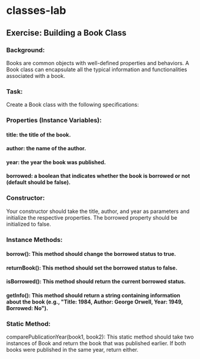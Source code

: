 # classes-lab

## Exercise: Building a Book Class

### Background:
Books are common objects with well-defined properties and behaviors. A Book class can encapsulate all the typical information and functionalities associated with a book.

### Task:
Create a Book class with the following specifications:

### Properties (Instance Variables):

#### title: the title of the book.
#### author: the name of the author.
#### year: the year the book was published.
#### borrowed: a boolean that indicates whether the book is borrowed or not (default should be false).

### Constructor:
Your constructor should take the title, author, and year as parameters and initialize the respective properties. The borrowed property should be initialized to false.

### Instance Methods:
#### borrow(): This method should change the borrowed status to true.
#### returnBook(): This method should set the borrowed status to false.
#### isBorrowed(): This method should return the current borrowed status.
#### getInfo(): This method should return a string containing information about the book (e.g., "Title: 1984, Author: George Orwell, Year: 1949, Borrowed: No").

### Static Method:
comparePublicationYear(book1, book2): This static method should take two instances of Book and return the book that was published earlier. If both books were published in the same year, return either.

